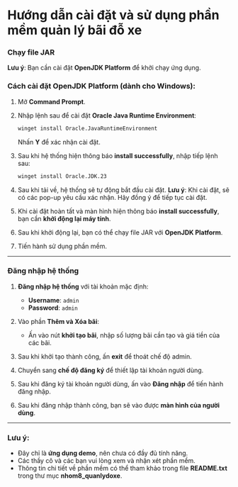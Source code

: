 # Hướng dẫn cài đặt và sử dụng phần mềm quản lý bãi đỗ xe

### Chạy file JAR
**Lưu ý**: Bạn cần cài đặt **OpenJDK Platform** để khởi chạy ứng dụng.

### Cách cài đặt OpenJDK Platform (dành cho Windows):
1. Mở **Command Prompt**.
2. Nhập lệnh sau để cài đặt **Oracle Java Runtime Environment**:
   ```bash
   winget install Oracle.JavaRuntimeEnvironment
   ```
   Nhấn **Y** để xác nhận cài đặt.

3. Sau khi hệ thống hiện thông báo **install successfully**, nhập tiếp lệnh sau:
   ```bash
   winget install Oracle.JDK.23
   ```
4. Sau khi tải về, hệ thống sẽ tự động bắt đầu cài đặt. **Lưu ý**: Khi cài đặt, sẽ có các pop-up yêu cầu xác nhận. Hãy đồng ý để tiếp tục cài đặt.

5. Khi cài đặt hoàn tất và màn hình hiện thông báo **install successfully**, bạn cần **khởi động lại máy tính**.

6. Sau khi khởi động lại, bạn có thể chạy file JAR với **OpenJDK Platform**.

7. Tiến hành sử dụng phần mềm.

---

### Đăng nhập hệ thống

1. **Đăng nhập hệ thống** với tài khoản mặc định:
   - **Username**: `admin`
   - **Password**: `admin`

2. Vào phần **Thêm và Xóa bãi**:
   - Ấn vào nút **khởi tạo bãi**, nhập số lượng bãi cần tạo và giá tiền của các bãi.

3. Sau khi khởi tạo thành công, ấn **exit** để thoát chế độ admin.

4. Chuyển sang **chế độ đăng ký** để thiết lập tài khoản người dùng.

5. Sau khi đăng ký tài khoản người dùng, ấn vào **Đăng nhập** để tiến hành đăng nhập.

6. Sau khi đăng nhập thành công, bạn sẽ vào được **màn hình của người dùng**.

---

### Lưu ý:
- Đây chỉ là **ứng dụng demo**, nên chưa có đầy đủ tính năng.  
- Các thầy cô và các bạn vui lòng xem và nhận xét phần mềm.  
- Thông tin chi tiết về phần mềm có thể tham khảo trong file **README.txt** trong thư mục **nhom8_quanlydoxe**.
